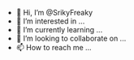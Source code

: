 - 👋 Hi, I’m @SrikyFreaky
- 👀 I’m interested in ...
- 🌱 I’m currently learning ...
- 💞️ I’m looking to collaborate on ...
- 📫 How to reach me ...

<!---
SrikyFreaky/SrikyFreaky is a ✨ special ✨ repository because its `README.md` (this file) appears on your GitHub profile.
You can click the Preview link to take a look at your changes.
--->
